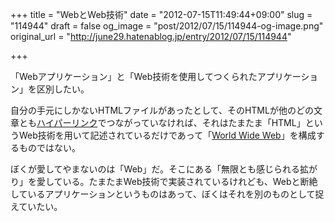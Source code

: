 +++
title = "WebとWeb技術"
date = "2012-07-15T11:49:44+09:00"
slug = "114944"
draft = false
og_image = "post/2012/07/15/114944-og-image.png"
original_url = "http://june29.hatenablog.jp/entry/2012/07/15/114944"

+++

<p>「Webアプリケーション」と「Web技術を使用してつくられたアプリケーション」を区別したい。</p>
<p>自分の手元にしかないHTMLファイルがあったとして、そのHTMLが他のどの文章とも<a class="keyword" href="http://d.hatena.ne.jp/keyword/%A5%CF%A5%A4%A5%D1%A1%BC%A5%EA%A5%F3%A5%AF">ハイパーリンク</a>でつながっていなければ、それはたまたま「HTML」というWeb技術を用いて記述されているだけであって「<a class="keyword" href="http://d.hatena.ne.jp/keyword/World%20Wide%20Web">World Wide Web</a>」を構成するものではない。</p>
<p>ぼくが愛してやまないのは「Web」だ。そこにある「無限とも感じられる拡がり」を愛している。たまたまWeb技術で実装されているけれども、Webと断絶しているアプリケーションというものはあって、ぼくはそれを別のものとして捉えていたい。</p>
